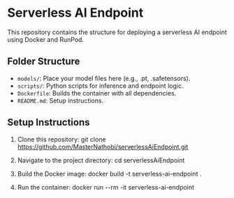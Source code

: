 # Serverless AI Endpoint

This repository contains the structure for deploying a serverless AI endpoint using Docker and RunPod.

## Folder Structure

- `models/`: Place your model files here (e.g., .pt, .safetensors).
- `scripts/`: Python scripts for inference and endpoint logic.
- `Dockerfile`: Builds the container with all dependencies.
- `README.md`: Setup instructions.

## Setup Instructions

1. Clone this repository:
   git clone https://github.com/MasterNathobi/serverlessAiEndpoint.git

2. Navigate to the project directory:
   cd serverlessAiEndpoint

3. Build the Docker image:
   docker build -t serverless-ai-endpoint .

4. Run the container:
   docker run --rm -it serverless-ai-endpoint

